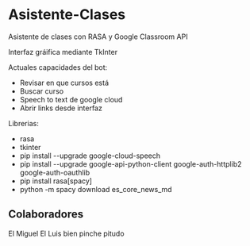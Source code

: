 # Asistente-Clases
Asistente de clases con RASA y Google Classroom API

Interfaz gráifica mediante TkInter

Actuales capacidades del bot:
  - Revisar en que cursos está
  - Buscar curso
  - Speech to text de google cloud
  - Abrir links desde interfaz

Librerias:
  - rasa
  - tkinter
  - pip install --upgrade google-cloud-speech
  - pip install --upgrade google-api-python-client google-auth-httplib2 google-auth-oauthlib
  - pip install rasa[spacy]
  - python -m spacy download es\_core\_news_md

## Colaboradores
El Miguel
El Luis bien pinche pitudo 
